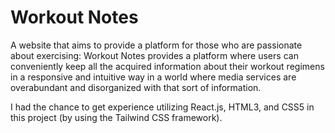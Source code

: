 # Workout Notes

A website that aims to provide a platform for those who are passionate about
exercising: Workout Notes provides a platform where users can conveniently keep
all the acquired information about their workout regimens in a responsive
and intuitive way in a world where media services are overabundant and
disorganized with that sort of information.

I had the chance to get experience utilizing React.js, HTML3, and CSS5 in this
project (by using the Tailwind CSS framework).
